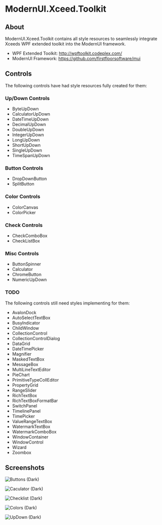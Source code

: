 # ModernUI.Xceed.Toolkit

## About

ModernUI.Xceed.Toolkit contains all style resources to seamlessly integrate Xceeds WPF extended toolkit into the ModernUI framework.

 * WPF Extended Toolkit: http://wpftoolkit.codeplex.com/
 * ModernUI Framework: https://github.com/firstfloorsoftware/mui

## Controls

The following controls have had style resources fully created for them:

### Up/Down Controls

 * ByteUpDown
 * CalculatorUpDown
 * DateTimeUpDown
 * DecimalUpDown
 * DoubleUpDown
 * IntegerUpDown
 * LongUpDown
 * ShortUpDown
 * SingleUpDown
 * TimeSpanUpDown
 
### Button Controls

 * DropDownButton
 * SplitButton

### Color Controls

 * ColorCanvas
 * ColorPicker
 
### Check Controls

 * CheckComboBox
 * CheckListBox
 
### Misc Controls

 * ButtonSpinner
 * Calculator
 * ChromeButton
 * NumericUpDown

### TODO

The following controls still need styles implementing for them:

 * AvalonDock
 * AutoSelectTextBox
 * BusyIndicator
 * ChildWindow
 * CollectionControl
 * CollectionControlDialog
 * DataGrid
 * DateTimePicker
 * Magnifier
 * MaskedTextBox
 * MessageBox
 * MultiLineTextEditor
 * PieChart
 * PrimitiveTypeCollEditor
 * PropertyGrid
 * RangeSlider
 * RichTextBox
 * RichTextBoxFormatBar
 * SwitchPanel
 * TimelinePanel
 * TimePicker
 * ValueRangeTextBox
 * WatermarkTextBox
 * WatermarkComboBox
 * WindowContainer
 * WindowControl
 * Wizard
 * Zoombox
 
## Screenshots

![Buttons (Dark)](https://raw.githubusercontent.com/samoatesgames/mui.extended.toolkit/master/Screenshots/Buttons-Dark.png "Buttons (Dark)")

![Caculator (Dark)](https://raw.githubusercontent.com/samoatesgames/mui.extended.toolkit/master/Screenshots/Caculator-Dark.png "Caculator (Dark)")

![Checklist (Dark)](https://raw.githubusercontent.com/samoatesgames/mui.extended.toolkit/master/Screenshots/Checklist-Dark.png "Checklist (Dark)")

![Colors (Dark)](https://raw.githubusercontent.com/samoatesgames/mui.extended.toolkit/master/Screenshots/Colors-Back.png "Colors (Dark)")

![UpDown (Dark)](https://raw.githubusercontent.com/samoatesgames/mui.extended.toolkit/master/Screenshots/UpDown-Dark.png "UpDown (Dark)")
